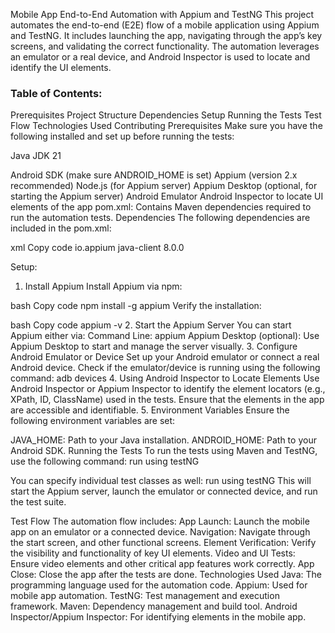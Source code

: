 Mobile App End-to-End Automation with Appium and TestNG
This project automates the end-to-end (E2E) flow of a mobile application using Appium and TestNG. It includes launching the app, navigating through the app’s key screens, and validating the correct functionality. The automation leverages an emulator or a real device, and Android Inspector is used to locate and identify the UI elements.

### Table of Contents:
Prerequisites
Project Structure
Dependencies
Setup
Running the Tests
Test Flow
Technologies Used
Contributing
Prerequisites
Make sure you have the following installed and set up before running the tests:

Java JDK 21

Android SDK (make sure ANDROID_HOME is set)
Appium (version 2.x recommended)
Node.js (for Appium server)
Appium Desktop (optional, for starting the Appium server)
Android Emulator 
Android Inspector to locate UI elements of the app
pom.xml: Contains Maven dependencies required to run the automation tests.
Dependencies
The following dependencies are included in the pom.xml:

xml
Copy code
<dependencies>
    <!-- Appium Java Client -->
    <dependency>
        <groupId>io.appium</groupId>
        <artifactId>java-client</artifactId>
        <version>8.0.0</version>
    </dependency>
</dependencies>

Setup:
1. Install Appium
Install Appium via npm:

bash
Copy code
npm install -g appium
Verify the installation:

bash
Copy code
appium -v
2. Start the Appium Server
You can start Appium either via:
Command Line:
appium
Appium Desktop (optional): Use Appium Desktop to start and manage the server visually.
3. Configure Android Emulator or Device
Set up your Android emulator or connect a real Android device.
Check if the emulator/device is running using the following command:
adb devices
4. Using Android Inspector to Locate Elements
Use Android Inspector or Appium Inspector to identify the element locators (e.g., XPath, ID, ClassName) used in the tests.
Ensure that the elements in the app are accessible and identifiable.
5. Environment Variables
Ensure the following environment variables are set:

JAVA_HOME: Path to your Java installation.
ANDROID_HOME: Path to your Android SDK.
Running the Tests
To run the tests using Maven and TestNG, use the following command:
run using testNG

You can specify individual test classes as well:
run using testNG
This will start the Appium server, launch the emulator or connected device, and run the test suite.

Test Flow
The automation flow includes:
App Launch: Launch the mobile app on an emulator or a connected device.
Navigation: Navigate through the start screen, and other functional screens.
Element Verification: Verify the visibility and functionality of key UI elements.
Video and UI Tests: Ensure video elements and other critical app features work correctly.
App Close: Close the app after the tests are done.
Technologies Used
Java: The programming language used for the automation code.
Appium: Used for mobile app automation.
TestNG: Test management and execution framework.
Maven: Dependency management and build tool.
Android Inspector/Appium Inspector: For identifying elements in the mobile app.
